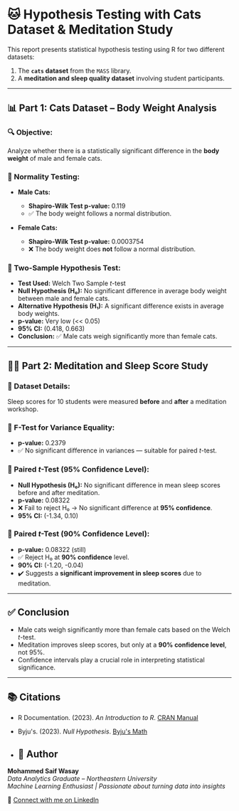# 🐱 Hypothesis Testing with Cats Dataset & Meditation Study

This report presents statistical hypothesis testing using R for two different datasets:
1. The **`cats` dataset** from the `MASS` library.
2. A **meditation and sleep quality dataset** involving student participants.

---

## 📊 Part 1: Cats Dataset – Body Weight Analysis

### 🔍 Objective:
Analyze whether there is a statistically significant difference in the **body weight** of male and female cats.

### 🧪 Normality Testing:

- **Male Cats:**
  - **Shapiro-Wilk Test p-value:** 0.119
  - ✅ The body weight follows a normal distribution.
  
- **Female Cats:**
  - **Shapiro-Wilk Test p-value:** 0.0003754
  - ❌ The body weight does **not** follow a normal distribution.

### 🔎 Two-Sample Hypothesis Test:

- **Test Used:** Welch Two Sample *t*-test
- **Null Hypothesis (H₀):** No significant difference in average body weight between male and female cats.
- **Alternative Hypothesis (H₁):** A significant difference exists in average body weights.
- **p-value:** Very low (<< 0.05)
- **95% CI:** (0.418, 0.663)
- **Conclusion:** ✅ Male cats weigh significantly more than female cats.

---

## 🧘‍♂️ Part 2: Meditation and Sleep Score Study

### 🧪 Dataset Details:
Sleep scores for 10 students were measured **before** and **after** a meditation workshop.

### 🧪 F-Test for Variance Equality:

- **p-value:** 0.2379
- ✅ No significant difference in variances — suitable for paired *t*-test.

### 🧪 Paired *t*-Test (95% Confidence Level):

- **Null Hypothesis (H₀):** No significant difference in mean sleep scores before and after meditation.
- **p-value:** 0.08322
- ❌ Fail to reject H₀ → No significant difference at **95% confidence**.
- **95% CI:** (-1.34, 0.10)

### 🧪 Paired *t*-Test (90% Confidence Level):

- **p-value:** 0.08322 (still)
- ✅ Reject H₀ at **90% confidence** level.
- **90% CI:** (-1.20, -0.04)
- ✔️ Suggests a **significant improvement in sleep scores** due to meditation.

---

## ✅ Conclusion

- Male cats weigh significantly more than female cats based on the Welch *t*-test.
- Meditation improves sleep scores, but only at a **90% confidence level**, not 95%.
- Confidence intervals play a crucial role in interpreting statistical significance.

---

## 📚 Citations

- R Documentation. (2023). *An Introduction to R*. [CRAN Manual](https://cran.r-project.org/doc/manuals/r-release/R-intro.html#Related-software-and-documentation)
- Byju's. (2023). *Null Hypothesis*. [Byju's Math](https://byjus.com/maths/null-hypothesis/)

- ## 🧠 Author  
**Mohammed Saif Wasay**  
*Data Analytics Graduate – Northeastern University*  
*Machine Learning Enthusiast | Passionate about turning data into insights*

🔗 [Connect with me on LinkedIn](https://www.linkedin.com/in/mohammed-saif-wasay-4b3b64199/)
